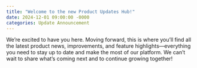 ```yaml
---
title: "Welcome to the new Product Updates Hub!"
date: 2024-12-01 09:00:00 -0000
categories: Update Announcement 
---
```

We’re excited to have you here. Moving forward, this is where you’ll find all the latest product news, 
improvements, and feature highlights—everything you need to stay up to date and make the most of our 
platform. We can’t wait to share what’s coming next and to continue growing together!